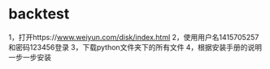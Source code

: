 # backtest
1，打开https://www.weiyun.com/disk/index.html
2，使用用户名1415705257和密码123456登录
3，下载python文件夹下的所有文件
4，根据安装手册的说明一步一步安装
